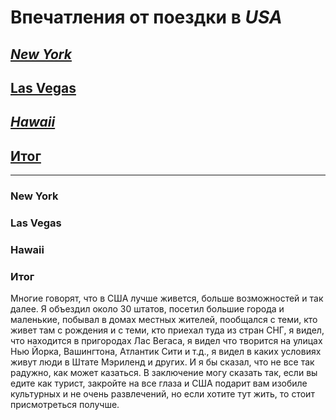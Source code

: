 # Впечатления от поездки в _**USA**_ 

## [*New York*](#new-york-1)

## [**Las Vegas**](#las-vegas-1)

## [***Hawaii***](#hawaii-1)

## [Итог](#d0b8d182d0bed0b3-1)
---

### **New York**

### **Las Vegas**

### **Hawaii**

### **Итог**

Многие говорят, что в США лучше живется, больше возможностей и так далее. Я объездил около 30 штатов, посетил большие города и маленькие, побывал в домах местных жителей, пообщался с теми, кто живет там с рождения и с теми, кто приехал туда из стран СНГ, я видел, что находится в пригородах Лас Вегаса, я видел что творится на улицах Нью Йорка, Вашингтона, Атлантик Сити и т.д., я видел в каких условиях живут люди в Штате Мэриленд и других. И я бы сказал, что не все так радужно, как может казаться. В заключение могу сказать так, если вы едите как турист, закройте на все глаза и США подарит вам изобиле культурных и не очень развлечений, но если хотите тут жить, то стоит присмотреться получше. 